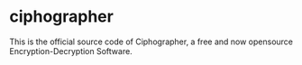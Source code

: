 # ciphographer
This is the official source code of Ciphographer, a free and now opensource Encryption-Decryption Software.
